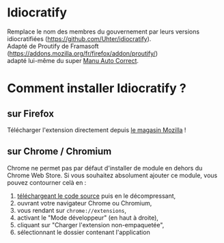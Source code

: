 # Idiocratify
Remplace le nom des membres du gouvernement par leurs versions idiocratifiées (https://github.com/Uhter/idiocratify).  
Adapté de Proutify de Framasoft (https://addons.mozilla.org/fr/firefox/addon/proutify/)  
adapté lui-même du super [Manu Auto Correct](https://github.com/Bo-Duke/Manu-Auto-Correct).

# Comment installer Idiocratify ?
## sur Firefox
Télécharger l'extension directement depuis [le magasin Mozilla](https://addons.mozilla.org/fr/firefox/addon/idiocratify/) !

## sur Chrome / Chromium
Chrome ne permet pas par défaut d'installer de module en dehors du Chrome Web Store. Si vous souhaitez absolument ajouter ce module, vous pouvez contourner celà en :
1. [téléchargeant le code source](https://github.com/Uhter/idiocratify/archive/main.zip) puis en le décompressant,
2. ouvrant votre navigateur Chrome ou Chromium,
3. vous rendant sur `chrome://extensions`,
4. activant le "Mode développeur" (en haut à droite),
5. cliquant sur "Charger l'extension non-empaquetée",
6. sélectionnant le dossier contenant l'application
